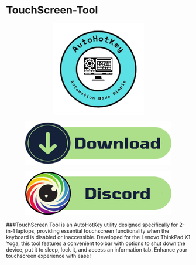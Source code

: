 # TouchScreen-Tool

<p align="center">
    <a href="https://www.autohotkey.com">
  <img width="250" height="250" src="https://github.com/Gubna-Tech/RuneScape/blob/main/Assets/Logo/LLARS/AHK%20Logo.png">
</p>

<p align="center">
  <a href="https://github.com/Gubna-Tech/TouchScreen-Tool/archive/main.zip">
    <img src="https://raw.githubusercontent.com/Gubna-Tech/RuneScape/main/Assets/LLARS%20Download.png" alt="Download" width="400" height="120">
  </a>
</p>
<p align="center">
  <a href="https://discord.gg/hNj4CQ5stX">
    <img src="https://raw.githubusercontent.com/Gubna-Tech/RuneScape/a0b944fa0adb2ff6251545e43360c004e3b12819/Assets/LLARS%20Discord.png" alt="Download" width="400" height="120">
  </a>
</p>

###TouchScreen Tool is an AutoHotKey utility designed specifically for 2-in-1 laptops, providing essential touchscreen functionality when the keyboard is disabled or inaccessible. Developed for the Lenovo ThinkPad X1 Yoga, this tool features a convenient toolbar with options to shut down the device, put it to sleep, lock it, and access an information tab. Enhance your touchscreen experience with ease!
